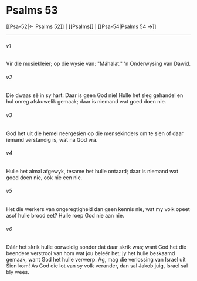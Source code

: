 # Psalms 53

[[Psa-52|← Psalms 52]] | [[Psalms]] | [[Psa-54|Psalms 54 →]]
***

###### v1
Vir die musiekleier; op die wysie van: "Máhalat." 'n Onderwysing van Dawid. 
###### v2
Die dwaas sê in sy hart: Daar is geen God nie! Hulle het sleg gehandel en hul onreg afskuwelik gemaak; daar is niemand wat goed doen nie. 
###### v3
God het uit die hemel neergesien op die mensekinders om te sien of daar iemand verstandig is, wat na God vra. 
###### v4
Hulle het almal afgewyk, tesame het hulle ontaard; daar is niemand wat goed doen nie, ook nie een nie. 
###### v5
Het die werkers van ongeregtigheid dan geen kennis nie, wat my volk opeet asof hulle brood eet? Hulle roep God nie aan nie. 
###### v6
Dáár het skrik hulle oorweldig sonder dat daar skrik was; want God het die beendere verstrooi van hom wat jou beleër het; jy het hulle beskaamd gemaak, want God het hulle verwerp. Ag, mag die verlossing van Israel uit Sion kom! As God die lot van sy volk verander, dan sal Jakob juig, Israel sal bly wees. 
